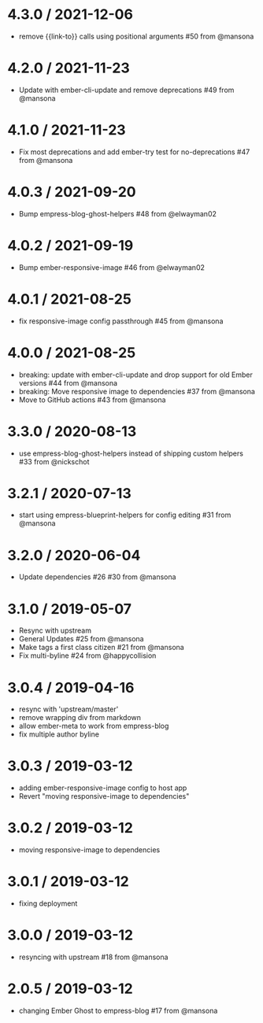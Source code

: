 4.3.0 / 2021-12-06
==================

  * remove {{link-to}} calls using positional arguments #50 from @mansona

4.2.0 / 2021-11-23
==================

  * Update with ember-cli-update and remove deprecations #49 from @mansona

4.1.0 / 2021-11-23
==================

  * Fix most deprecations and add ember-try test for no-deprecations #47 from @mansona

4.0.3 / 2021-09-20
==================

  * Bump empress-blog-ghost-helpers #48 from @elwayman02

4.0.2 / 2021-09-19
==================

  * Bump ember-responsive-image #46 from @elwayman02

4.0.1 / 2021-08-25
==================

  * fix responsive-image config passthrough #45 from @mansona

4.0.0 / 2021-08-25
==================

  * breaking: update with ember-cli-update and drop support for old Ember versions #44 from @mansona
  * breaking: Move responsive image to dependencies #37 from @mansona
  * Move to GitHub actions #43 from @mansona


3.3.0 / 2020-08-13
==================

  * use empress-blog-ghost-helpers instead of shipping custom helpers #33 from @nickschot

3.2.1 / 2020-07-13
==================

  * start using empress-blueprint-helpers for config editing #31 from @mansona

3.2.0 / 2020-06-04
==================

  * Update dependencies #26 #30 from @mansona

3.1.0 / 2019-05-07
==================

  * Resync with upstream
  * General Updates #25 from @mansona
  * Make tags a first class citizen #21 from @mansona
  * Fix multi-byline #24 from @happycollision

3.0.4 / 2019-04-16
==================

  * resync with 'upstream/master'
  * remove wrapping div from markdown
  * allow ember-meta to work from empress-blog
  * fix multiple author byline

3.0.3 / 2019-03-12
==================

* adding ember-responsive-image config to host app
* Revert "moving responsive-image to dependencies"

3.0.2 / 2019-03-12
==================  

* moving responsive-image to dependencies

3.0.1 / 2019-03-12
==================

* fixing deployment

3.0.0 / 2019-03-12
==================

* resyncing with upstream  #18 from @mansona

2.0.5 / 2019-03-12
==================

  * changing Ember Ghost to empress-blog #17 from @mansona
